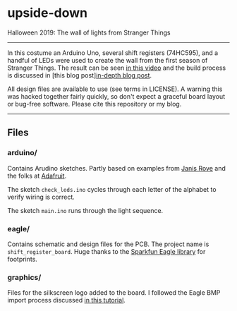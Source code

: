 # upside-down
Halloween 2019: The wall of lights from Stranger Things

---
In this costume an Arduino Uno, several shift registers (74HC595), and a handful of LEDs were used to create the wall from the first season of Stranger Things. The result can be seen [in this video](https://www.youtube.com/watch?v=mKRO_VgZO74) and the build process is discussed in [this blog post][in-depth blog post](http://adamgannon.com/2019/11/03/an-arduino-powered-stranger-things-costume/).


All design files are available to use (see terms in LICENSE). A warning this was hacked together fairly quickly, so don't expect a graceful board layout or bug-free software. Please cite this repository or my blog.

---
## Files

### arduino/
Contains Arudino sketches. Partly based on examples from [Janis Rove](https://github.com/janisrove/Arduino-74HC595-shift-registers) and the folks at [Adafruit](https://learn.adafruit.com/adafruit-arduino-lesson-4-eight-leds/brightness-control).

The sketch `check_leds.ino` cycles through each letter of the alphabet to verify wiring is correct.

The sketch `main.ino` runs through the light sequence.

### eagle/
Contains schematic and design files for the PCB. The project name is `shift_register_board`. Huge thanks to the [Sparkfun Eagle library](https://github.com/sparkfun/SparkFun-Eagle-Libraries) for footprints.

### graphics/
Files for the silkscreen logo added to the board. I followed the Eagle BMP import process discussed [in this tutorial](https://learn.sparkfun.com/tutorials/importing-custom-images-into-eagle/method-3-import-bmp).
